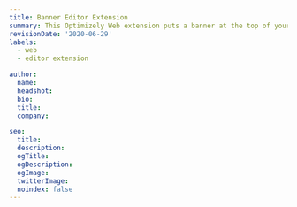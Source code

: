 ```yaml
---
title: Banner Editor Extension
summary: This Optimizely Web extension puts a banner at the top of your website with a customizable message for use in A/B tests and personalization campaigns.
revisionDate: '2020-06-29'
labels:
  - web
  - editor extension

author:
  name:
  headshot:
  bio:
  title:
  company:

seo:
  title:
  description:
  ogTitle:
  ogDescription:
  ogImage:
  twitterImage:
  noindex: false
---
```


